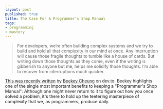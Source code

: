 ```yaml
---
layout: post
published: true
title: The Case For A Programmer's Shop Manual
tags: 
- programming
- mastery
---
```


> For developers, 
> we’re often building complex systems and we try to build and hold all that complexity in our mind at once. 
> Any interruption will cause those fragile thoughts to tumble like a house of cards. 
> But writing down those thoughts as they come, 
> even if the writing is gibberish to anyone but me, 
> helps me solidify those thoughts. 
> I’m able to recover from interruptions much quicker. 

[This was recently written][1] by [Beekey Cheung][2] on dev.to. 
Beekey highlights one of the single most important benefits to keeping a 
"Programmer's Shop Manual": 
Although one might never return to it to figure out how you once solved a problem, 
it's there to hold up the teetering masterpiece of complexity that we, 
as programmers, produce daily.

[1]: https://dev.to/pbeekums/when-multitasking-is-the-only-option-pga
[2]: https://twitter.com/PBeekums
